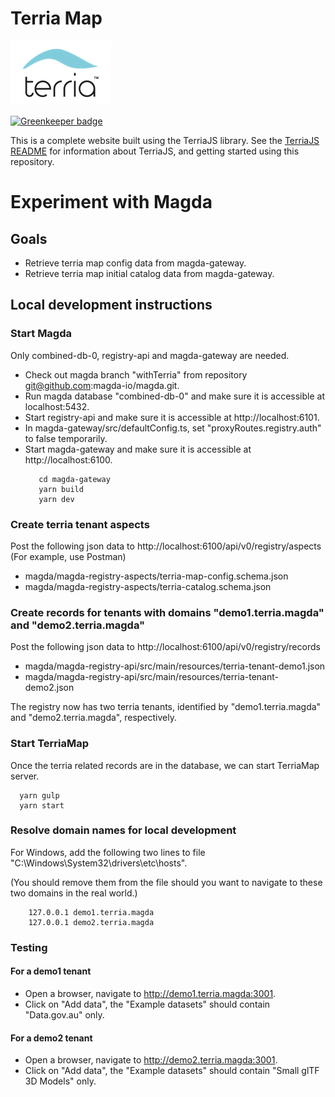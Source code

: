 Terria Map
==========

![Terria logo](terria-logo.png "Terria logo")

[![Greenkeeper badge](https://badges.greenkeeper.io/TerriaJS/TerriaMap.svg)](https://greenkeeper.io/)

This is a complete website built using the TerriaJS library. See the [TerriaJS README](https://github.com/TerriaJS/TerriaJS) for information about TerriaJS, and getting started using this repository.

# Experiment with Magda
## Goals
* Retrieve terria map config data from magda-gateway.
* Retrieve terria map initial catalog data from magda-gateway.

## Local development instructions
### Start Magda
Only combined-db-0, registry-api and magda-gateway are needed.
* Check out magda branch "withTerria" from repository git@github.com:magda-io/magda.git.
* Run magda database "combined-db-0" and make sure it is accessible at localhost:5432.
* Start registry-api and make sure it is accessible at http://localhost:6101.
* In magda-gateway/src/defaultConfig.ts, set "proxyRoutes.registry.auth" to false temporarily. 
* Start magda-gateway and make sure it is accessible at http://localhost:6100.
  ```
     cd magda-gateway
     yarn build
     yarn dev
  ```
### Create terria tenant aspects
Post the following json data to http://localhost:6100/api/v0/registry/aspects (For example, use Postman)
* magda/magda-registry-aspects/terria-map-config.schema.json
* magda/magda-registry-aspects/terria-catalog.schema.json

### Create records for tenants with domains "demo1.terria.magda" and "demo2.terria.magda"
Post the following json data to http://localhost:6100/api/v0/registry/records
* magda/magda-registry-api/src/main/resources/terria-tenant-demo1.json
* magda/magda-registry-api/src/main/resources/terria-tenant-demo2.json

The registry now has two terria tenants, identified by "demo1.terria.magda" and "demo2.terria.magda", respectively.

### Start TerriaMap
Once the terria related records are in the database, we can start TerriaMap server.
  ```
    yarn gulp
    yarn start
  ```

### Resolve domain names for local development
For Windows, add the following two lines to file "C:\Windows\System32\drivers\etc\hosts". 

(You should remove
them from the file should you want to navigate to these two domains in the real world.)
```
    127.0.0.1 demo1.terria.magda
    127.0.0.1 demo2.terria.magda
```
### Testing
#### For a demo1 tenant
* Open a browser, navigate to http://demo1.terria.magda:3001.
* Click on "Add data", the "Example datasets" should contain "Data.gov.au" only.

#### For a demo2 tenant
* Open a browser, navigate to http://demo2.terria.magda:3001.
* Click on "Add data", the "Example datasets" should contain "Small glTF 3D Models" only.
